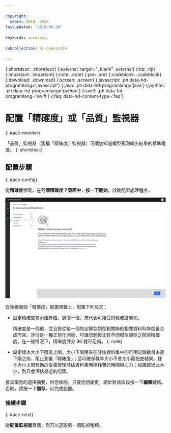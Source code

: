 ```yaml
---

copyright:
  years: 2018, 2019
lastupdated: "2019-06-28"

keywords: accuracy, 

subcollection: ai-openscale

---
```


{:shortdesc: .shortdesc}
{:external: target="_blank" .external}
{:tip: .tip}
{:important: .important}
{:note: .note}
{:pre: .pre}
{:codeblock: .codeblock}
{:download: .download}
{:screen: .screen}
{:javascript: .ph data-hd-programlang='javascript'}
{:java: .ph data-hd-programlang='java'}
{:python: .ph data-hd-programlang='python'}
{:swift: .ph data-hd-programlang='swift'}
{:faq: data-hd-content-type='faq'}

# 配置「精確度」或「品質」監視器
{: #acc-monitor}

「品質」監視器（舊稱「精確度」監視器）可讓您知道模型預測輸出結果的精準程度。
{: shortdesc}

## 配置步驟
{: #acc-config}

從**精確度**標籤，在**何謂精確度？**頁面中，按一下**開始**，啟動配置處理程序。

![「何謂精確度？」頁面](images/accuracy-what-is.png)

在後續幾個「精確度」配置標籤上，配置下列設定：

-  設定精確度警示臨界值。選取一值，來代表可接受的精確度層次。

    精確度是一個值，並且是從每一個特定模型類型相關聯的相關資料科學度量合成而來。評分是一種正規化測量，可讓您輕鬆比較不同模型類型之間的精確度。在一般情況下，精確度評分 80 就已足夠。
    {: note}

-  設定樣本大小下限及上限。大小下限用來在評估資料集中的可用記錄數目未達下限之前，阻止測量「精確度」；這可確保樣本大小不會太小而扭曲結果。樣本大小上限有助於妥善管理評估資料集時所耗費的時間與心力；如果超過此大小，則只會評估最近的記錄。


會呈現您的選擇摘要，供您檢閱。只要您想變更，請針對該區段按一下**編輯**鏈結。否則，請按一下**儲存**，以完成配置。

### 後續步驟
{: #acc-next}

從**配置監視器**頁面，您可以選取另一個監視種類。
